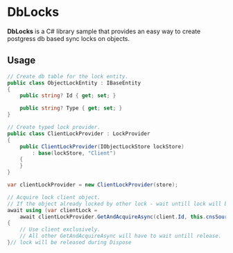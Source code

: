# DbLocks

**DbLocks** is a C# library sample that provides an easy way to create postgress db based sync locks on objects.

## Usage

```csharp
// Create db table for the lock entity.
public class ObjectLockEntity : IBaseEntity
{
    public string? Id { get; set; }

    public string? Type { get; set; }
}

// Create typed lock provider.
public class ClientLockProvider : LockProvider
{
    public ClientLockProvider(IObjectLockStore lockStore)
        : base(lockStore, "Client")
    {
    }
}

var clientLockProvider = new ClientLockProvider(store);

// Acquire lock client object.
// If the object already locked by other lock - wait untill lock will be released.
await using (var clientLock =
    await clientLockProvider.GetAndAcquireAsync(client.Id, this.cnsSource.Token))
{
    // Use client exclusively.
    // All other GetAndAcquireAsync will have to wait untill release.
}// lock will be released during Dispose
```
